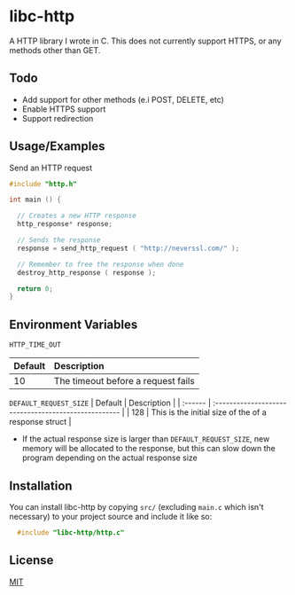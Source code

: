 
# libc-http

A HTTP library I wrote in C. This does not currently support HTTPS, or any methods other than GET.



## Todo

 - Add support for other methods (e.i POST, DELETE, etc)
 - Enable HTTPS support
 - Support redirection

## Usage/Examples

Send an HTTP request
```c
#include "http.h"

int main () {

  // Creates a new HTTP response
  http_response* response;

  // Sends the response
  response = send_http_request ( "http://neverssl.com/" );

  // Remember to free the response when done
  destroy_http_response ( response );

  return 0;
}
```


## Environment Variables

`HTTP_TIME_OUT`

| Default | Description                        |
| :------ | :--------------------------------- |
| 10      | The timeout before a request fails |

`DEFAULT_REQUEST_SIZE`
| Default | Description                                          |
| :------ | :--------------------------------------------------- |
| 128     | This is the initial size of the of a response struct |

* If the actual response size is larger than `DEFAULT_REQUEST_SIZE`, new memory will be allocated to the response, but this can slow down the program depending on the actual response size


## Installation

You can install libc-http by copying `src/` (excluding `main.c` which isn't necessary) to your project source and include it like so:

```c
  #include "libc-http/http.c"
```
    
## License

[MIT](https://choosealicense.com/licenses/mit/)

